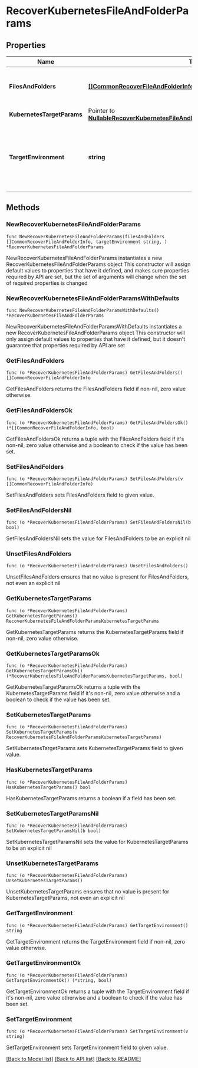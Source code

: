 # RecoverKubernetesFileAndFolderParams

## Properties

Name | Type | Description | Notes
------------ | ------------- | ------------- | -------------
**FilesAndFolders** | [**[]CommonRecoverFileAndFolderInfo**](CommonRecoverFileAndFolderInfo.md) | Specifies the information about the files and folders to be recovered. | 
**KubernetesTargetParams** | Pointer to [**NullableRecoverKubernetesFileAndFolderParamsKubernetesTargetParams**](RecoverKubernetesFileAndFolderParamsKubernetesTargetParams.md) |  | [optional] 
**TargetEnvironment** | **string** | Specifies the environment of the recovery target. The corresponding params below must be filled out. | 

## Methods

### NewRecoverKubernetesFileAndFolderParams

`func NewRecoverKubernetesFileAndFolderParams(filesAndFolders []CommonRecoverFileAndFolderInfo, targetEnvironment string, ) *RecoverKubernetesFileAndFolderParams`

NewRecoverKubernetesFileAndFolderParams instantiates a new RecoverKubernetesFileAndFolderParams object
This constructor will assign default values to properties that have it defined,
and makes sure properties required by API are set, but the set of arguments
will change when the set of required properties is changed

### NewRecoverKubernetesFileAndFolderParamsWithDefaults

`func NewRecoverKubernetesFileAndFolderParamsWithDefaults() *RecoverKubernetesFileAndFolderParams`

NewRecoverKubernetesFileAndFolderParamsWithDefaults instantiates a new RecoverKubernetesFileAndFolderParams object
This constructor will only assign default values to properties that have it defined,
but it doesn't guarantee that properties required by API are set

### GetFilesAndFolders

`func (o *RecoverKubernetesFileAndFolderParams) GetFilesAndFolders() []CommonRecoverFileAndFolderInfo`

GetFilesAndFolders returns the FilesAndFolders field if non-nil, zero value otherwise.

### GetFilesAndFoldersOk

`func (o *RecoverKubernetesFileAndFolderParams) GetFilesAndFoldersOk() (*[]CommonRecoverFileAndFolderInfo, bool)`

GetFilesAndFoldersOk returns a tuple with the FilesAndFolders field if it's non-nil, zero value otherwise
and a boolean to check if the value has been set.

### SetFilesAndFolders

`func (o *RecoverKubernetesFileAndFolderParams) SetFilesAndFolders(v []CommonRecoverFileAndFolderInfo)`

SetFilesAndFolders sets FilesAndFolders field to given value.


### SetFilesAndFoldersNil

`func (o *RecoverKubernetesFileAndFolderParams) SetFilesAndFoldersNil(b bool)`

 SetFilesAndFoldersNil sets the value for FilesAndFolders to be an explicit nil

### UnsetFilesAndFolders
`func (o *RecoverKubernetesFileAndFolderParams) UnsetFilesAndFolders()`

UnsetFilesAndFolders ensures that no value is present for FilesAndFolders, not even an explicit nil
### GetKubernetesTargetParams

`func (o *RecoverKubernetesFileAndFolderParams) GetKubernetesTargetParams() RecoverKubernetesFileAndFolderParamsKubernetesTargetParams`

GetKubernetesTargetParams returns the KubernetesTargetParams field if non-nil, zero value otherwise.

### GetKubernetesTargetParamsOk

`func (o *RecoverKubernetesFileAndFolderParams) GetKubernetesTargetParamsOk() (*RecoverKubernetesFileAndFolderParamsKubernetesTargetParams, bool)`

GetKubernetesTargetParamsOk returns a tuple with the KubernetesTargetParams field if it's non-nil, zero value otherwise
and a boolean to check if the value has been set.

### SetKubernetesTargetParams

`func (o *RecoverKubernetesFileAndFolderParams) SetKubernetesTargetParams(v RecoverKubernetesFileAndFolderParamsKubernetesTargetParams)`

SetKubernetesTargetParams sets KubernetesTargetParams field to given value.

### HasKubernetesTargetParams

`func (o *RecoverKubernetesFileAndFolderParams) HasKubernetesTargetParams() bool`

HasKubernetesTargetParams returns a boolean if a field has been set.

### SetKubernetesTargetParamsNil

`func (o *RecoverKubernetesFileAndFolderParams) SetKubernetesTargetParamsNil(b bool)`

 SetKubernetesTargetParamsNil sets the value for KubernetesTargetParams to be an explicit nil

### UnsetKubernetesTargetParams
`func (o *RecoverKubernetesFileAndFolderParams) UnsetKubernetesTargetParams()`

UnsetKubernetesTargetParams ensures that no value is present for KubernetesTargetParams, not even an explicit nil
### GetTargetEnvironment

`func (o *RecoverKubernetesFileAndFolderParams) GetTargetEnvironment() string`

GetTargetEnvironment returns the TargetEnvironment field if non-nil, zero value otherwise.

### GetTargetEnvironmentOk

`func (o *RecoverKubernetesFileAndFolderParams) GetTargetEnvironmentOk() (*string, bool)`

GetTargetEnvironmentOk returns a tuple with the TargetEnvironment field if it's non-nil, zero value otherwise
and a boolean to check if the value has been set.

### SetTargetEnvironment

`func (o *RecoverKubernetesFileAndFolderParams) SetTargetEnvironment(v string)`

SetTargetEnvironment sets TargetEnvironment field to given value.



[[Back to Model list]](../README.md#documentation-for-models) [[Back to API list]](../README.md#documentation-for-api-endpoints) [[Back to README]](../README.md)



